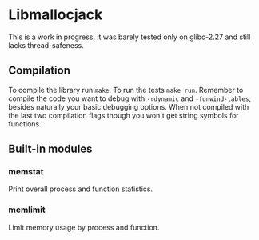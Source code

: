 Libmallocjack
=============

This is a work in progress, it was barely tested only on glibc-2.27 and
still lacks thread-safeness.

Compilation
-----------

To compile the library run `make`. To run the tests `make run`. Remember to
compile the code you want to debug with `-rdynamic` and `-funwind-tables`,
besides naturally your basic debugging options. When not compiled with the
last two compilation flags though you won't get string symbols for functions.

Built-in modules
----------------

### memstat
Print overall process and function statistics.

### memlimit
Limit memory usage by process and function.

